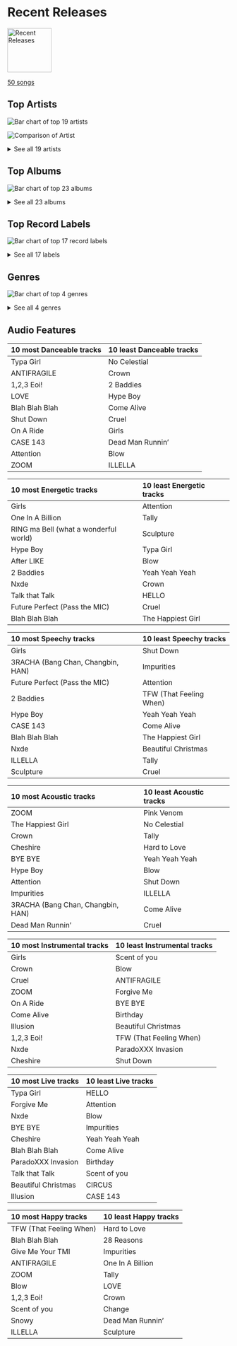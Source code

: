 # Recent Releases


<img src="https://mosaic.scdn.co/640/ab67616d0000b2738cab1c75d2271af37c3e2db9ab67616d0000b273d3f431dc2bee60eac129a8baab67616d0000b273e9cd59d664f597061a513038ab67616d0000b273ed10325dc317f32df83990b9" alt="Recent Releases" width="100" />

[50 songs](recent_releases_tracks.md)

## Top Artists

![Bar chart of top 19 artists](../images/playlists/recent_releases/artists.png)

![Comparison of Artist](../images/playlists/recent_releases/artists_comparison.png)


<details>
<summary>See all 19 artists</summary>

|   Number of Tracks | Art                                                                                              | Artist                                 | 🔗                                                           |
|-------------------:|:-------------------------------------------------------------------------------------------------|:---------------------------------------|:------------------------------------------------------------|
|                  7 | <img src="https://i.scdn.co/image/ab6761610000e5ebc9690bc711d04b3d4fd4b87c" alt="" width="50" /> | [BLACKPINK](../artists/blackpink.md)   | [🔗](https://open.spotify.com/artist/41MozSoPIsD1dJM0CLPjZF) |
|                  5 | <img src="https://i.scdn.co/image/ab6761610000e5eb5bf330a57b9dcffd8f7b2c14" alt="" width="50" /> | [Red Velvet](../artists/red_velvet.md) | [🔗](https://open.spotify.com/artist/1z4g3DjTBBZKhvAroFlhOM) |
|                  4 | <img src="https://i.scdn.co/image/ab6761610000e5ebc5443c5abc130f03b6014845" alt="" width="50" /> | [ENHYPEN](../artists/enhypen.md)       | [🔗](https://open.spotify.com/artist/5t5FqBwTcgKTaWmfEbwQY9) |
|                  4 | <img src="https://i.scdn.co/image/ab6761610000e5ebc855bded4ab1bd99ef62214a" alt="" width="50" /> | [Stray Kids](../artists/stray_kids.md) | [🔗](https://open.spotify.com/artist/2dIgFjalVxs4ThymZ67YCE) |
|                  4 | <img src="https://i.scdn.co/image/ab6761610000e5eb196f5af772aeb1bdd3a6be65" alt="" width="50" /> | [(G)I-DLE](../artists/_g_i_dle.md)     | [🔗](https://open.spotify.com/artist/2AfmfGFbe0A0WsTYm0SDTx) |
|                  3 | <img src="https://i.scdn.co/image/ab6761610000e5eb848461f60f0f337dadbf396f" alt="" width="50" /> | [aespa](../artists/aespa.md)           | [🔗](https://open.spotify.com/artist/6YVMFz59CuY7ngCxTxjpxE) |
|                  3 | <img src="https://i.scdn.co/image/ab6761610000e5ebfb6c0b7b6918dca92be0ed75" alt="" width="50" /> | LE SSERAFIM                            | [🔗](https://open.spotify.com/artist/4SpbR6yFEvexJuaBpgAU5p) |
|                  3 | <img src="https://i.scdn.co/image/ab6761610000e5ebfe2339c232c5a840fc527402" alt="" width="50" /> | SEULGI                                 | [🔗](https://open.spotify.com/artist/2QM5S4yO6xHgnNvF0nbZZq) |
|                  3 | <img src="https://i.scdn.co/image/ab6761610000e5eb8ec4207332def07fec21874d" alt="" width="50" /> | [ITZY](../artists/itzy.md)             | [🔗](https://open.spotify.com/artist/2KC9Qb60EaY0kW4eH68vr3) |
|                  3 | <img src="https://i.scdn.co/image/ab6761610000e5eb0405e7cc11aecb995703d398" alt="" width="50" /> | Jackson Wang                           | [🔗](https://open.spotify.com/artist/1kfWoWgCugPkyxQP8lkRlY) |
|                  2 | <img src="https://i.scdn.co/image/ab6761610000e5eb99b5a1b1b95a279176ded0e1" alt="" width="50" /> | NewJeans                               | [🔗](https://open.spotify.com/artist/6HvZYsbFfjnjFrWF950C9d) |
|                  2 | <img src="https://i.scdn.co/image/ab6761610000e5eb968ab271c895fb9cc245d6fe" alt="" width="50" /> | Billlie                                | [🔗](https://open.spotify.com/artist/2GQxKDojobwBjZMPf7aoh0) |
|                  2 | <img src="https://i.scdn.co/image/ab6761610000e5ebe12972169702affd7a4c48ec" alt="" width="50" /> | [MAMAMOO](../artists/mamamoo.md)       | [🔗](https://open.spotify.com/artist/0XATRDCYuuGhk0oE7C0o5G) |
|                  1 | <img src="https://i.scdn.co/image/ab6761610000e5ebd84fd6ae9ccfc6206ea6711e" alt="" width="50" /> | [TWICE](../artists/twice.md)           | [🔗](https://open.spotify.com/artist/7n2Ycct7Beij7Dj7meI4X0) |
|                  1 | <img src="https://i.scdn.co/image/ab6761610000e5eb7401998434b12fffd119ae18" alt="" width="50" /> | [NCT 127](../artists/nct_127.md)       | [🔗](https://open.spotify.com/artist/7f4ignuCJhLXfZ9giKT7rH) |
|                  1 | <img src="https://i.scdn.co/image/ab6761610000e5eb5b1a291b0a6a689091d54d8b" alt="" width="50" /> | IVE                                    | [🔗](https://open.spotify.com/artist/6RHTUrRF63xao58xh9FXYJ) |
|                  1 | <img src="https://i.scdn.co/image/ab6761610000e5eb3e7fed46f355254f001ac543" alt="" width="50" /> | BoA                                    | [🔗](https://open.spotify.com/artist/4muJrGMndyYWqZtfk8OWy4) |
|                  1 | <img src="https://i.scdn.co/image/ab6761610000e5eb5045a0e0d423ce29d6b14ebd" alt="" width="50" /> | TREASURE                               | [🔗](https://open.spotify.com/artist/3KonOYiLsU53m4yT7gNotP) |
|                  1 | <img src="https://i.scdn.co/image/ab6761610000e5eb106f77e59715b43f713c68bc" alt="" width="50" /> | &TEAM                                  | [🔗](https://open.spotify.com/artist/2xfxRiKxoHl5tI0MKyvqV7) |

</details>


## Top Albums

![Bar chart of top 23 albums](../images/playlists/recent_releases/albums.png)


<details>
<summary>See all 23 albums</summary>

|   Number of Tracks | Art                                                                                              | Album                                  | 🔗                                                          |
|-------------------:|:-------------------------------------------------------------------------------------------------|:---------------------------------------|:-----------------------------------------------------------|
|                  7 | <img src="https://i.scdn.co/image/ab67616d0000b2734aeaaeeb0755f1d8a8b51738" alt="" width="50" /> | BORN PINK                              | [🔗](https://open.spotify.com/album/7jaSNQUBJbvfbZHLNFrV7P) |
|                  4 | <img src="https://i.scdn.co/image/ab67616d0000b273d2ef237da7f94762997c2083" alt="" width="50" /> | ‘The ReVe Festival 2022 - Birthday’    | [🔗](https://open.spotify.com/album/58OR7UoaJkJzqeQGClHzh1) |
|                  4 | <img src="https://i.scdn.co/image/ab67616d0000b273ac815bdd584468a7aa0216e1" alt="" width="50" /> | I love                                 | [🔗](https://open.spotify.com/album/2Hyuin3i1cSZ1FlQFeCPZH) |
|                  3 | <img src="https://i.scdn.co/image/ab67616d0000b27385bcbbac459056ad6ee9426b" alt="" width="50" /> | MAXIDENT                               | [🔗](https://open.spotify.com/album/0T6hYH0UyDjNraWZk2mZWi) |
|                  3 | <img src="https://i.scdn.co/image/ab67616d0000b2732e308994a76a473a4f88c1aa" alt="" width="50" /> | MANIFESTO : DAY 1                      | [🔗](https://open.spotify.com/album/5J8MNLLViH5zqM6VoGErz8) |
|                  3 | <img src="https://i.scdn.co/image/ab67616d0000b273ed10325dc317f32df83990b9" alt="" width="50" /> | MAGIC MAN                              | [🔗](https://open.spotify.com/album/2VZ4og2ZbwyTQ3X1rbgCe1) |
|                  3 | <img src="https://i.scdn.co/image/ab67616d0000b273a991995542d50a691b9ae5be" alt="" width="50" /> | ANTIFRAGILE                            | [🔗](https://open.spotify.com/album/3u0ggfmK0vjuHMNdUbtaa9) |
|                  3 | <img src="https://i.scdn.co/image/ab67616d0000b2738bc3d61189d95da5f74d7ba7" alt="" width="50" /> | 28 Reasons - The 1st Mini Album        | [🔗](https://open.spotify.com/album/1t5a29WYbJj83iy3RNICHw) |
|                  2 | <img src="https://i.scdn.co/image/ab67616d0000b2738232e1aaaf4c9ed4b6946ce8" alt="" width="50" /> | the Billage of perception: chapter two | [🔗](https://open.spotify.com/album/0NuM7kwh6u6fIRjn7Zh7Ss) |
|                  2 | <img src="https://i.scdn.co/image/ab67616d0000b2739d28fd01859073a3ae6ea209" alt="" width="50" /> | NewJeans 1st EP 'New Jeans'            | [🔗](https://open.spotify.com/album/1HMLpmZAnNyl9pxvOnTovV) |
|                  2 | <img src="https://i.scdn.co/image/ab67616d0000b27322f0e32bfb91476f0ad96656" alt="" width="50" /> | MIC ON                                 | [🔗](https://open.spotify.com/album/6TOnqVuglIk6Db2TdUwTcZ) |
|                  2 | <img src="https://i.scdn.co/image/ab67616d0000b273b3be3b970fc89a02f301c9da" alt="" width="50" /> | Girls - The 2nd Mini Album             | [🔗](https://open.spotify.com/album/4w1dbvUy1crv0knXQvcSeY) |
|                  2 | <img src="https://i.scdn.co/image/ab67616d0000b273e9cd59d664f597061a513038" alt="" width="50" /> | CHESHIRE                               | [🔗](https://open.spotify.com/album/2a1ezg7hE6Dyuymv1aCnkm) |
|                  1 | <img src="https://i.scdn.co/image/ab67616d0000b27357fa85a5c9f295d5e5b362e7" alt="" width="50" /> | THE SECOND STEP : CHAPTER TWO          | [🔗](https://open.spotify.com/album/4l5YvRcmno5RMKZCZp1j0g) |
|                  1 | <img src="https://i.scdn.co/image/ab67616d0000b273fc8b0918267ea555921863e8" alt="" width="50" /> | One In A Billion                       | [🔗](https://open.spotify.com/album/19Jm8Jk0zQYs6zMaxhYJFd) |
|                  1 | <img src="https://i.scdn.co/image/ab67616d0000b273f422ff6b7d82ac38f7821d46" alt="" width="50" /> | Forgive Me - The 3rd Mini Album        | [🔗](https://open.spotify.com/album/0vufEpmNpfB9NUPLkbIBN7) |
|                  1 | <img src="https://i.scdn.co/image/ab67616d0000b2738cab1c75d2271af37c3e2db9" alt="" width="50" /> | First Howling : ME                     | [🔗](https://open.spotify.com/album/3jqV1FFra3A2179rdtiNdo) |
|                  1 | <img src="https://i.scdn.co/image/ab67616d0000b273d784afd710070b5fe22b99bf" alt="" width="50" /> | CIRCUS                                 | [🔗](https://open.spotify.com/album/4IQHY28D4aHus9lGDlSdPp) |
|                  1 | <img src="https://i.scdn.co/image/ab67616d0000b2733ab556e89033a67954311bb9" alt="" width="50" /> | Blah Blah Blah                         | [🔗](https://open.spotify.com/album/0KaoPehrtwhjQfae6XMd7B) |
|                  1 | <img src="https://i.scdn.co/image/ab67616d0000b273d3f431dc2bee60eac129a8ba" alt="" width="50" /> | Beautiful Christmas                    | [🔗](https://open.spotify.com/album/1oniugll0x2gZ3l7o4z9iG) |
|                  1 | <img src="https://i.scdn.co/image/ab67616d0000b273c3040848e6ef0e132c5c8340" alt="" width="50" /> | BETWEEN 1&2                            | [🔗](https://open.spotify.com/album/3NZ94nQbqimcu2i71qhc4f) |
|                  1 | <img src="https://i.scdn.co/image/ab67616d0000b27387f53da5fb4ab1171766b2d5" alt="" width="50" /> | After LIKE                             | [🔗](https://open.spotify.com/album/0nzRF7khA2UDSZa9T0B6Da) |
|                  1 | <img src="https://i.scdn.co/image/ab67616d0000b27320adea47ebd9e98d2e7d2247" alt="" width="50" /> | 2 Baddies - The 4th Album              | [🔗](https://open.spotify.com/album/6p80QT3z7kOHpYdnsItQTQ) |

</details>


## Top Record Labels

![Bar chart of top 17 record labels](../images/playlists/recent_releases/labels.png)


<details>
<summary>See all 17 labels</summary>

|   Number of Tracks | Label                                                         |
|-------------------:|:--------------------------------------------------------------|
|                 10 | [SM Entertainment](../labels/sm_entertainment.md)             |
|                  8 | [YG Entertainment](../labels/yg_entertainment.md)             |
|                  7 | [Interscope](../labels/interscope.md)                         |
|                  6 | [Republic Records](../labels/republic_records.md)             |
|                  5 | [Warner Records](../labels/warner_records.md)                 |
|                  4 | [CUBE ENTERTAINMENT](../labels/cube_entertainment.md)         |
|                  4 | [BELIFT LAB](../labels/belift_lab.md)                         |
|                  3 | [TEAM WANG records](../labels/team_wang_records.md)           |
|                  3 | [SOURCE MUSIC](../labels/source_music.md)                     |
|                  3 | [88rising Music](../labels/88rising_music.md)                 |
|                  2 | [RBW Inc.](../labels/rbw_inc_.md)                             |
|                  2 | [MYSTIC STORY](../labels/mystic_story.md)                     |
|                  2 | [ADOR](../labels/ador.md)                                     |
|                  1 | [WM Japan](../labels/wm_japan.md)                             |
|                  1 | [Starship Entertainment](../labels/starship_entertainment.md) |
|                  1 | [Sony Music Labels Inc.](../labels/sony_music_labels_inc_.md) |
|                  1 | [HYBE LABELS JAPAN](../labels/hybe_labels_japan.md)           |

</details>


## Genres

![Bar chart of top 4 genres](../images/playlists/recent_releases/genres.png)


<details>
<summary>See all 4 genres</summary>

|   Number of Tracks | Genre                                             |
|-------------------:|:--------------------------------------------------|
|                 33 | [k-pop](../genres/k_pop.md)                       |
|                 27 | [k-pop girl group](../genres/k_pop_girl_group.md) |
|                  9 | [k-pop boy group](../genres/k_pop_boy_group.md)   |
|                  4 | anime                                             |

</details>


## Audio Features

| 10 most Danceable tracks   | 10 least Danceable tracks   |
|:---------------------------|:----------------------------|
| Typa Girl                  | No Celestial                |
| ANTIFRAGILE                | Crown                       |
| 1,2,3 Eoi!                 | 2 Baddies                   |
| LOVE                       | Hype Boy                    |
| Blah Blah Blah             | Come Alive                  |
| Shut Down                  | Cruel                       |
| On A Ride                  | Girls                       |
| CASE 143                   | Dead Man Runnin’            |
| Attention                  | Blow                        |
| ZOOM                       | ILLELLA                     |

| 10 most Energetic tracks              | 10 least Energetic tracks   |
|:--------------------------------------|:----------------------------|
| Girls                                 | Attention                   |
| One In A Billion                      | Tally                       |
| RING ma Bell (what a wonderful world) | Sculpture                   |
| Hype Boy                              | Typa Girl                   |
| After LIKE                            | Blow                        |
| 2 Baddies                             | Yeah Yeah Yeah              |
| Nxde                                  | Crown                       |
| Talk that Talk                        | HELLO                       |
| Future Perfect (Pass the MIC)         | Cruel                       |
| Blah Blah Blah                        | The Happiest Girl           |

| 10 most Speechy tracks            | 10 least Speechy tracks   |
|:----------------------------------|:--------------------------|
| Girls                             | Shut Down                 |
| 3RACHA (Bang Chan, Changbin, HAN) | Impurities                |
| Future Perfect (Pass the MIC)     | Attention                 |
| 2 Baddies                         | TFW (That Feeling When)   |
| Hype Boy                          | Yeah Yeah Yeah            |
| CASE 143                          | Come Alive                |
| Blah Blah Blah                    | The Happiest Girl         |
| Nxde                              | Beautiful Christmas       |
| ILLELLA                           | Tally                     |
| Sculpture                         | Cruel                     |

| 10 most Acoustic tracks           | 10 least Acoustic tracks   |
|:----------------------------------|:---------------------------|
| ZOOM                              | Pink Venom                 |
| The Happiest Girl                 | No Celestial               |
| Crown                             | Tally                      |
| Cheshire                          | Hard to Love               |
| BYE BYE                           | Yeah Yeah Yeah             |
| Hype Boy                          | Blow                       |
| Attention                         | Shut Down                  |
| Impurities                        | ILLELLA                    |
| 3RACHA (Bang Chan, Changbin, HAN) | Come Alive                 |
| Dead Man Runnin’                  | Cruel                      |

| 10 most Instrumental tracks   | 10 least Instrumental tracks   |
|:------------------------------|:-------------------------------|
| Girls                         | Scent of you                   |
| Crown                         | Blow                           |
| Cruel                         | ANTIFRAGILE                    |
| ZOOM                          | Forgive Me                     |
| On A Ride                     | BYE BYE                        |
| Come Alive                    | Birthday                       |
| Illusion                      | Beautiful Christmas            |
| 1,2,3 Eoi!                    | TFW (That Feeling When)        |
| Nxde                          | ParadoXXX Invasion             |
| Cheshire                      | Shut Down                      |

| 10 most Live tracks   | 10 least Live tracks   |
|:----------------------|:-----------------------|
| Typa Girl             | HELLO                  |
| Forgive Me            | Attention              |
| Nxde                  | Blow                   |
| BYE BYE               | Impurities             |
| Cheshire              | Yeah Yeah Yeah         |
| Blah Blah Blah        | Come Alive             |
| ParadoXXX Invasion    | Birthday               |
| Talk that Talk        | Scent of you           |
| Beautiful Christmas   | CIRCUS                 |
| Illusion              | CASE 143               |

| 10 most Happy tracks    | 10 least Happy tracks   |
|:------------------------|:------------------------|
| TFW (That Feeling When) | Hard to Love            |
| Blah Blah Blah          | 28 Reasons              |
| Give Me Your TMI        | Impurities              |
| ANTIFRAGILE             | One In A Billion        |
| ZOOM                    | Tally                   |
| Blow                    | LOVE                    |
| 1,2,3 Eoi!              | Crown                   |
| Scent of you            | Change                  |
| Snowy                   | Dead Man Runnin’        |
| ILLELLA                 | Sculpture               |
